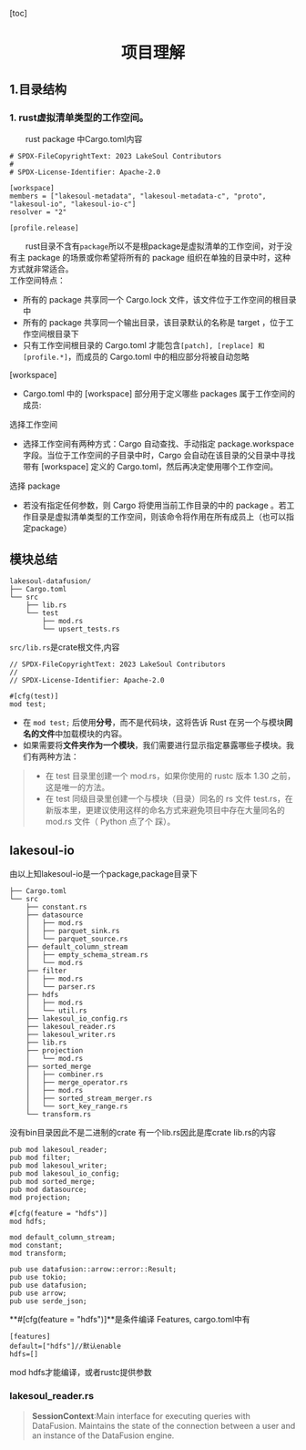[toc]
# <center> 项目理解</center>
## 1.目录结构
### 1. rust虚拟清单类型的工作空间。
<p style="text-indent:2em">rust package 中Cargo.toml内容</p>

```
# SPDX-FileCopyrightText: 2023 LakeSoul Contributors
#
# SPDX-License-Identifier: Apache-2.0

[workspace]
members = ["lakesoul-metadata", "lakesoul-metadata-c", "proto", "lakesoul-io", "lakesoul-io-c"]
resolver = "2"

[profile.release]

```
&emsp;&emsp;rust目录不含有`package`所以不是根package是虚拟清单的工作空间，对于没有主 package 的场景或你希望将所有的 package 组织在单独的目录中时，这种方式就非常适合。  
工作空间特点：
  - 所有的 package 共享同一个 Cargo.lock 文件，该文件位于工作空间的根目录中
  - 所有的 package 共享同一个输出目录，该目录默认的名称是 target ，位于工作空间根目录下
  - 只有工作空间根目录的 Cargo.toml 才能包含`[patch], [replace] 和 [profile.*]`，而成员的 Cargo.toml 中的相应部分将被自动忽略

[workspace]  
* Cargo.toml 中的 [workspace] 部分用于定义哪些 packages 属于工作空间的成员:

选择工作空间
+ 选择工作空间有两种方式：Cargo 自动查找、手动指定 package.workspace 字段。当位于工作空间的子目录中时，Cargo 会自动在该目录的父目录中寻找带有 [workspace] 定义的 Cargo.toml，然后再决定使用哪个工作空间。

选择 package
* 若没有指定任何参数，则 Cargo 将使用当前工作目录的中的 package 。若工作目录是虚拟清单类型的工作空间，则该命令将作用在所有成员上（也可以指定package）
## 模块总结
```
lakesoul-datafusion/
├── Cargo.toml
└── src
    ├── lib.rs
    └── test
        ├── mod.rs
        └── upsert_tests.rs
```
`src/lib.rs`是crate根文件,内容
```
// SPDX-FileCopyrightText: 2023 LakeSoul Contributors
//
// SPDX-License-Identifier: Apache-2.0

#[cfg(test)]
mod test;
```
* 在 `mod test;` 后使用**分号**，而不是代码块，这将告诉 Rust 在另一个与模块**同名的文件**中加载模块的内容。
* 如果需要将**文件夹作为一个模块**，我们需要进行显示指定暴露哪些子模块。我们有两种方法：
> * 在 test 目录里创建一个 mod.rs，如果你使用的 rustc 版本 1.30 之前，这是唯一的方法。
> * 在 test 同级目录里创建一个与模块（目录）同名的 rs 文件 test.rs，在新版本里，更建议使用这样的命名方式来避免项目中存在大量同名的 mod.rs 文件（ Python 点了个 踩）。

## lakesoul-io
由以上知lakesoul-io是一个package,package目录下
```
├── Cargo.toml
└── src
    ├── constant.rs
    ├── datasource
    │   ├── mod.rs
    │   ├── parquet_sink.rs
    │   └── parquet_source.rs
    ├── default_column_stream
    │   ├── empty_schema_stream.rs
    │   └── mod.rs
    ├── filter
    │   ├── mod.rs
    │   └── parser.rs
    ├── hdfs
    │   ├── mod.rs
    │   └── util.rs
    ├── lakesoul_io_config.rs
    ├── lakesoul_reader.rs
    ├── lakesoul_writer.rs
    ├── lib.rs
    ├── projection
    │   └── mod.rs
    ├── sorted_merge
    │   ├── combiner.rs
    │   ├── merge_operator.rs
    │   ├── mod.rs
    │   ├── sorted_stream_merger.rs
    │   └── sort_key_range.rs
    └── transform.rs
```
没有bin目录因此不是二进制的crate
有一个lib.rs因此是库crate
lib.rs的内容
```
pub mod lakesoul_reader;
pub mod filter;
pub mod lakesoul_writer;
pub mod lakesoul_io_config;
pub mod sorted_merge;
pub mod datasource;
mod projection;

#[cfg(feature = "hdfs")]
mod hdfs;

mod default_column_stream;
mod constant;
mod transform;

pub use datafusion::arrow::error::Result;
pub use tokio;
pub use datafusion;
pub use arrow;
pub use serde_json;
```
**#[cfg(feature = "hdfs")]**是条件编译 Features,
cargo.toml中有
```
[features]
default=["hdfs"]//默认enable
hdfs=[]
```
mod hdfs才能编译，或者rustc提供参数

### lakesoul_reader.rs
> **SessionContext**:Main interface for executing queries with DataFusion. Maintains the state of the connection between a user and an instance of the DataFusion engine.
